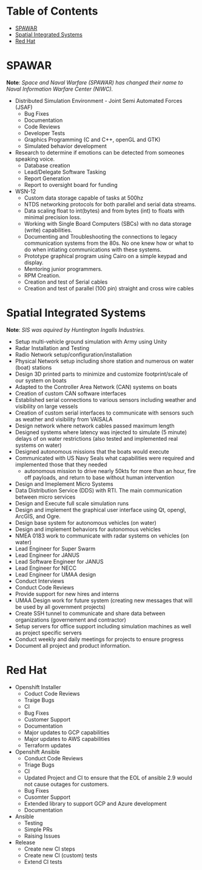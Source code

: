 # Table of Contents

  * [SPAWAR](#spawar)
  * [Spatial Integrated Systems](#spatial-integrated-systems)
  * [Red Hat](#red-hat)


# SPAWAR

**Note**: _Space and Naval Warfare (SPAWAR) has changed their name to Naval Information Warfare Center (NIWC)._

  * Distributed Simulation Environment - Joint Semi Automated Forces (JSAF)
      * Bug Fixes
      * Documentation
      * Code Reviews
      * Developer Tests
      * Graphics Programming (C and C++, openGL and GTK)
      * Simulated behavior development 
  * Research to determine if emotions can be detected from someones speaking voice.
      * Database creation
      * Lead/Delegate Software Tasking
      * Report Generation
      * Report to oversight board for funding
  * WSN-12
      * Custom data storage capable of tasks at 500hz
      * NTDS networking protocols for both parallel and serial data streams.
      * Data scaling float to int(bytes) and from bytes (int) to floats with minimal precision loss.
      * Working with Single Board Computers (SBCs) with no data storage (write) capabilities.
      * Documenting and Troubleshooting the connections to legacy communication systems from the 80s. No one knew how or what to do when intiating communications with these systems.
      * Prototype graphical program using Cairo on a simple keypad and display.
      * Mentoring junior programmers. 
      * RPM Creation.
      * Creation and test of Serial cables
      * Creation and test of parallel (100 pin) straight and cross wire cables

# Spatial Integrated Systems

**Note**: _SIS was aquired by Huntington Ingalls Industries._

  * Setup multi-vehicle ground simulation with Army using Unity
  * Radar Installation and Testing
  * Radio Network setup/configuration/installation
  * Physical Network setup including shore station and numerous on water (boat) stations
  * Design 3D printed parts to minimize and customize footprint/scale of our system on boats
  * Adapted to the Controller Area Network (CAN) systems on boats
  * Creation of custom CAN software interfaces
  * Established serial connections to various sensors including weather and visibility on large vessels
  * Creation of custom serial interfaces to communicate with sensors such as weather and visibility from VAISALA
  * Design network where network cables passed maximum length
  * Designed systems where latency was injected to simulate (5 minute) delays of on water restrictions (also tested and implemented real systems on water)
  * Designed autonomous missions that the boats would execute
  * Communicated with US Navy Seals what capabilities were required and implemented those that they needed
      * autonomous mission to drive nearly 50kts for more than an hour, fire off payloads, and return to base without human intervention
  * Design and Imeplement Micro Systems
  * Data Distribution Service (DDS) with RTI. The main communication between micro services
  * Design and Execute full scale simulation runs
  * Design and implement the graphical user interface using Qt, opengl, ArcGIS, and Ogre.
  * Design base system for autonomous vehicles (on water)
  * Design and implement behaviors for autonomous vehicles
  * NMEA 0183 work to communicate with radar systems on vehicles (on water)
  * Lead Engineer for Super Swarm
  * Lead Engineer for JANUS
  * Lead Software Engineer for JANUS
  * Lead Engineer for NECC
  * Lead Engineer for UMAA design
  * Conduct Interviews
  * Conduct Code Reviews
  * Provide support for new hires and interns
  * UMAA Design work for future system (creating new messages that will be used by all government projects)
  * Create SSH tunnel to communicate and share data between organizations (governement and contractor)
  * Setup servers for office support including simulation machines as well as project specific servers
  * Conduct weekly and daily meetings for projects to ensure progress
  * Document all project and product information.


# Red Hat

  * Openshift Installer
      * Coduct Code Reviews
      * Traige Bugs
      * CI
      * Bug Fixes
      * Customer Support
      * Documentation
      * Major updates to GCP capabilities
      * Major updates to AWS capabilities
      * Terraform updates
  * Openshift Ansible
      * Conduct Code Reviews
      * Triage Bugs
      * CI
      * Updated Project and CI to ensure that the EOL of ansible 2.9 would not cause outages for customers.
      * Bug Fixes
      * Cusomter Support
      * Extended library to support GCP and Azure development
      * Documentation
  * Ansible
      * Testing
      * Simple PRs
      * Raising Issues
  * Release
      * Create new CI steps
      * Create new CI (custom) tests
      * Extend CI tests
